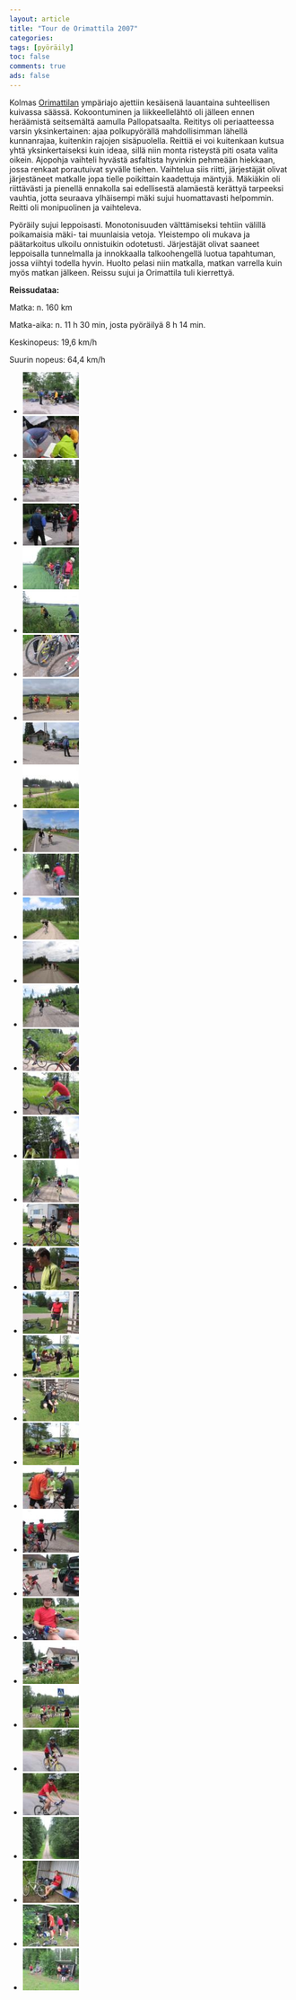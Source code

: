 ```yaml
---
layout: article 
title: "Tour de Orimattila 2007" 
categories: 
tags: [pyöräily]
toc: false 
comments: true 
ads: false 
---
```


Kolmas
[Orimattilan](http://www.orimattila.fi/showpage.php?pageid=555&menu=1&varar=200&varsub=400) ympäriajo
ajettiin kesäisenä lauantaina suhteellisen kuivassa säässä.
Kokoontuminen ja liikkeellelähtö oli jälleen ennen heräämistä
seitsemältä aamulla Pallopatsaalta. Reititys oli periaatteessa varsin
yksinkertainen: ajaa polkupyörällä mahdollisimman lähellä kunnanrajaa,
kuitenkin rajojen sisäpuolella. Reittiä ei voi kuitenkaan kutsua yhtä
yksinkertaiseksi kuin ideaa, sillä niin monta risteystä piti osata
valita oikein. Ajopohja vaihteli hyvästä asfaltista hyvinkin pehmeään
hiekkaan, jossa renkaat porautuivat syvälle tiehen. Vaihtelua siis
riitti, järjestäjät olivat järjestäneet matkalle jopa tielle poikittain
kaadettuja mäntyjä. Mäkiäkin oli riittävästi ja pienellä ennakolla sai
edellisestä alamäestä kerättyä tarpeeksi vauhtia, jotta seuraava
ylhäisempi mäki sujui huomattavasti helpommin. Reitti oli monipuolinen
ja vaihteleva.

Pyöräily sujui leppoisasti. Monotonisuuden välttämiseksi tehtiin välillä
poikamaisia mäki- tai muunlaisia vetoja. Yleistempo oli mukava ja
päätarkoitus ulkoilu onnistuikin odotetusti. Järjestäjät olivat saaneet
leppoisalla tunnelmalla ja innokkaalla talkoohengellä luotua tapahtuman,
jossa viihtyi todella hyvin. Huolto pelasi niin matkalla, matkan
varrella kuin myös matkan jälkeen. Reissu sujui ja Orimattila tuli
kierrettyä.

**Reissudataa:**

Matka: n. 160 km

Matka-aika: n. 11 h 30 min, josta pyöräilyä 8 h 14 min.

Keskinopeus: 19,6 km/h

Suurin nopeus: 64,4 km/h

<div class="th-grid image-gallery" markdown="1">

-   [![](/images/tour-de-orimattila-2007/Thumbnails/Tour%20de%20Ola%20002.jpg)](/images/tour-de-orimattila-2007/Tour%20de%20Ola%20002.jpg)
-   [![](/images/tour-de-orimattila-2007/Thumbnails/Tour%20de%20Ola%20003.jpg)](/images/tour-de-orimattila-2007/Tour%20de%20Ola%20003.jpg)
-   [![](/images/tour-de-orimattila-2007/Thumbnails/Tour%20de%20Ola%20008.jpg)](/images/tour-de-orimattila-2007/Tour%20de%20Ola%20008.jpg)
-   [![](/images/tour-de-orimattila-2007/Thumbnails/Tour%20de%20Ola%20010.jpg)](/images/tour-de-orimattila-2007/Tour%20de%20Ola%20010.jpg)
-   [![](/images/tour-de-orimattila-2007/Thumbnails/Tour%20de%20Ola%20011.jpg)](/images/tour-de-orimattila-2007/Tour%20de%20Ola%20011.jpg)
-   [![](/images/tour-de-orimattila-2007/Thumbnails/Tour%20de%20Ola%20012.jpg)](/images/tour-de-orimattila-2007/Tour%20de%20Ola%20012.jpg)
-   [![](/images/tour-de-orimattila-2007/Thumbnails/Tour%20de%20Ola%20013.jpg)](/images/tour-de-orimattila-2007/Tour%20de%20Ola%20013.jpg)
-   [![](/images/tour-de-orimattila-2007/Thumbnails/Tour%20de%20Ola%20015.jpg)](/images/tour-de-orimattila-2007/Tour%20de%20Ola%20015.jpg)
-   [![](/images/tour-de-orimattila-2007/Thumbnails/Tour%20de%20Ola%20016.jpg)](/images/tour-de-orimattila-2007/Tour%20de%20Ola%20016.jpg)
-   [![](/images/tour-de-orimattila-2007/Thumbnails/Tour%20de%20Ola%20018.jpg)](/images/tour-de-orimattila-2007/Tour%20de%20Ola%20018.jpg)
-   [![](/images/tour-de-orimattila-2007/Thumbnails/Tour%20de%20Ola%20021.jpg)](/images/tour-de-orimattila-2007/Tour%20de%20Ola%20021.jpg)
-   [![](/images/tour-de-orimattila-2007/Thumbnails/Tour%20de%20Ola%20022.jpg)](/images/tour-de-orimattila-2007/Tour%20de%20Ola%20022.jpg)
-   [![](/images/tour-de-orimattila-2007/Thumbnails/Tour%20de%20Ola%20024.jpg)](/images/tour-de-orimattila-2007/Tour%20de%20Ola%20024.jpg)
-   [![](/images/tour-de-orimattila-2007/Thumbnails/Tour%20de%20Ola%20027.jpg)](/images/tour-de-orimattila-2007/Tour%20de%20Ola%20027.jpg)
-   [![](/images/tour-de-orimattila-2007/Thumbnails/Tour%20de%20Ola%20029.jpg)](/images/tour-de-orimattila-2007/Tour%20de%20Ola%20029.jpg)
-   [![](/images/tour-de-orimattila-2007/Thumbnails/Tour%20de%20Ola%20031.jpg)](/images/tour-de-orimattila-2007/Tour%20de%20Ola%20031.jpg)
-   [![](/images/tour-de-orimattila-2007/Thumbnails/Tour%20de%20Ola%20033.jpg)](/images/tour-de-orimattila-2007/Tour%20de%20Ola%20033.jpg)
-   [![](/images/tour-de-orimattila-2007/Thumbnails/Tour%20de%20Ola%20034.jpg)](/images/tour-de-orimattila-2007/Tour%20de%20Ola%20034.jpg)
-   [![](/images/tour-de-orimattila-2007/Thumbnails/Tour%20de%20Ola%20036.jpg)](/images/tour-de-orimattila-2007/Tour%20de%20Ola%20036.jpg)
-   [![](/images/tour-de-orimattila-2007/Thumbnails/Tour%20de%20Ola%20039.jpg)](/images/tour-de-orimattila-2007/Tour%20de%20Ola%20039.jpg)
-   [![](/images/tour-de-orimattila-2007/Thumbnails/Tour%20de%20Ola%20040.jpg)](/images/tour-de-orimattila-2007/Tour%20de%20Ola%20040.jpg)
-   [![](/images/tour-de-orimattila-2007/Thumbnails/Tour%20de%20Ola%20041.jpg)](/images/tour-de-orimattila-2007/Tour%20de%20Ola%20041.jpg)
-   [![](/images/tour-de-orimattila-2007/Thumbnails/Tour%20de%20Ola%20042.jpg)](/images/tour-de-orimattila-2007/Tour%20de%20Ola%20042.jpg)
-   [![](/images/tour-de-orimattila-2007/Thumbnails/Tour%20de%20Ola%20043.jpg)](/images/tour-de-orimattila-2007/Tour%20de%20Ola%20043.jpg)
-   [![](/images/tour-de-orimattila-2007/Thumbnails/Tour%20de%20Ola%20045.jpg)](/images/tour-de-orimattila-2007/Tour%20de%20Ola%20045.jpg)
-   [![](/images/tour-de-orimattila-2007/Thumbnails/Tour%20de%20Ola%20046.jpg)](/images/tour-de-orimattila-2007/Tour%20de%20Ola%20046.jpg)
-   [![](/images/tour-de-orimattila-2007/Thumbnails/Tour%20de%20Ola%20049.jpg)](/images/tour-de-orimattila-2007/Tour%20de%20Ola%20049.jpg)
-   [![](/images/tour-de-orimattila-2007/Thumbnails/Tour%20de%20Ola%20054.jpg)](/images/tour-de-orimattila-2007/Tour%20de%20Ola%20054.jpg)
-   [![](/images/tour-de-orimattila-2007/Thumbnails/Tour%20de%20Ola%20055.jpg)](/images/tour-de-orimattila-2007/Tour%20de%20Ola%20055.jpg)
-   [![](/images/tour-de-orimattila-2007/Thumbnails/Tour%20de%20Ola%20057.jpg)](/images/tour-de-orimattila-2007/Tour%20de%20Ola%20057.jpg)
-   [![](/images/tour-de-orimattila-2007/Thumbnails/Tour%20de%20Ola%20059.jpg)](/images/tour-de-orimattila-2007/Tour%20de%20Ola%20059.jpg)
-   [![](/images/tour-de-orimattila-2007/Thumbnails/Tour%20de%20Ola%20064.jpg)](/images/tour-de-orimattila-2007/Tour%20de%20Ola%20064.jpg)
-   [![](/images/tour-de-orimattila-2007/Thumbnails/Tour%20de%20Ola%20065.jpg)](/images/tour-de-orimattila-2007/Tour%20de%20Ola%20065.jpg)
-   [![](/images/tour-de-orimattila-2007/Thumbnails/Tour%20de%20Ola%20068.jpg)](/images/tour-de-orimattila-2007/Tour%20de%20Ola%20068.jpg)
-   [![](/images/tour-de-orimattila-2007/Thumbnails/Tour%20de%20Ola%20072.jpg)](/images/tour-de-orimattila-2007/Tour%20de%20Ola%20072.jpg)
-   [![](/images/tour-de-orimattila-2007/Thumbnails/Tour%20de%20Ola%20073.jpg)](/images/tour-de-orimattila-2007/Tour%20de%20Ola%20073.jpg)
-   [![](/images/tour-de-orimattila-2007/Thumbnails/Tour%20de%20Ola%20074.jpg)](/images/tour-de-orimattila-2007/Tour%20de%20Ola%20074.jpg)

</div>
